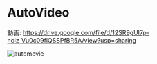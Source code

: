 # AutoVideo
動画: https://drive.google.com/file/d/12SR9gUI7p-nciz_Vu0c09flQSSPfBR5A/view?usp=sharing

![automovie](https://user-images.githubusercontent.com/18644840/77921832-3c1a9200-72db-11ea-8625-b9d1123221f4.jpg)

